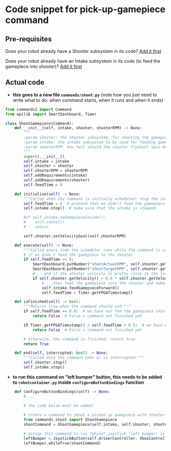 # Code snippet for pick-up-gamepiece command

## Pre-requisites

Does your robot already have a Shooter subsystem in its code?
[Add it first](Adding_Shooter.md)

Does your robot already have an Intake subsystem in its code (to feed the gamepiece into shooter)?
[Add it first](Adding_Intake.md)

## Actual code

- **this goes to a new file `commands/shoot.py`**
  (note how you just need to write what to do: when command starts, when it runs and when it ends)

```python
from commands2 import Command
from wpilib import SmartDashboard, Timer

class ShootGamepiece(Command):
    def __init__(self, intake, shooter, shooterRPM) -> None:
        """
        :param shooter: the shooter subsystem, for shooting the gamepiece out
        :param intake: the intake subsystem to be used for feeding gamepices into shooter
        :param shooterRPM: how fast should the shooter flywheel spin before the gamepiece is fed into it
        """
        super().__init__()
        self.intake = intake
        self.shooter = shooter
        self.shooterRPM = shooterRPM
        self.addRequirements(intake)
        self.addRequirements(shooter)
        self.feedTime = 0

    def initialize(self) -> None:
        """Called when the command is initially scheduled: stop the intake and start spinning the shooter"""
        self.feedTime = 0  # pretend that we didn't feed the gamepiece to the shooter
        self.intake.stop()  # make sure that the intake is stopped

        #if self.intake.noGamepieceInside():
        #    self.cancel()
        #    return

        self.shooter.setVelocityGoal(self.shooterRPM)

    def execute(self) -> None:
        """Called every time the scheduler runs while the command is scheduled."""
        # if we didn't feed the gamepiece to the shooter
        if self.feedTime == 0:
            SmartDashboard.putNumber("shootActualRPM", self.shooter.getVelocity())
            SmartDashboard.putNumber("shootTargetRPM", self.shooter.getVelocityGoal())
            # ...and if the shooter velocity is pretty close to the target
            if self.shooter.getVelocity() > 0.9 * self.shooter.getVelocityGoal():
                # ...then feed the gamepiece into the shooter and make note of the time
                self.intake.feedGamepieceForward()
                self.feedTime = Timer.getFPGATimestamp()

    def isFinished(self) -> bool:
        """Returns true when the command should end."""
        if self.feedTime == 0.0:  # we have not fed the gamepiece into the shooter yet?
            return False  # False = command not finished yet

        if Timer.getFPGATimestamp() < self.feedTime + 0.5:  # we have not waited for 0.5 seconds after shooter feeding?
            return False  # False = command not finished yet

        # otherwise, the command is finished: return True
        return True

    def end(self, interrupted: bool) -> None:
        """Called once the command ends or is interrupted."""
        self.shooter.stop()
        self.intake.stop()

```


- **to run this command on "left bumper" button, this needs to be added to `robotcontainer.py` inside `configureButtonBindings` function**
```python
    def configureButtonBindings(self) -> None:
        # ...

        # the code below must be added:
        
        # create a command to shoot a picked up gamepiece with shooter speed 1500 rpm
        from commands.shoot import ShootGamepiece
        shootCommand = ShootGamepiece(self.intake, self.shooter, shooterRPM=1500).withTimeout(5.0)

        # assign this command to run *while* joystick "left bumper" is pressed (if you release button, command aborts)
        leftBumper = JoystickButton(self.driverController, XboxController.Button.kLeftBumper)
        leftBumper.whileTrue(shootCommand)
```
